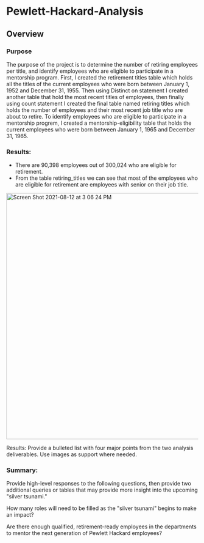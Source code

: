 # Pewlett-Hackard-Analysis

## Overview 
### Purpose 
The purpose of the project is to determine the number of retiring employees per title, and identify employees who are eligible to participate in a mentorship program. First, I created the retirement titles table which holds all the titles of the current employees who were born between January 1, 1952 and December 31, 1955. Then using Distinct on statement I created another table that hold the most recent titles of employees, then finally using count statement I created the final table named retiring titles which holds the number of employees and their most recent job title who are about to retire. 
To identify employees who are eligible to participate in a mentorship progrem, I created a mentorship-eligibility table that holds the current employees who were born between January 1, 1965 and December 31, 1965.

### Results:
- There are 90,398 employees out of 300,024 who are eligible for retirement.
- From the table retiring_titles we can see that most of the employees who are eligible for retirement are employees with senior on their job title.

<img width="644" alt="Screen Shot 2021-08-12 at 3 06 24 PM" src="https://user-images.githubusercontent.com/85364095/129276163-6151732b-4951-45b9-9732-4732813bed67.png">



Results: Provide a bulleted list with four major points from the two analysis deliverables. Use images as support where needed.
### Summary:
   Provide high-level responses to the following questions, then provide two additional queries or tables that may provide more insight into the upcoming "silver tsunami."
  
  
        
  How many roles will need to be filled as the "silver tsunami" begins to make an impact?
       
  Are there enough qualified, retirement-ready employees in the departments to mentor the next generation of Pewlett Hackard employees?






















